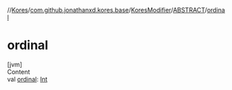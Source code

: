 //[Kores](../../../index.md)/[com.github.jonathanxd.kores.base](../../index.md)/[KoresModifier](../index.md)/[ABSTRACT](index.md)/[ordinal](ordinal.md)



# ordinal  
[jvm]  
Content  
val [ordinal](ordinal.md): [Int](https://kotlinlang.org/api/latest/jvm/stdlib/kotlin/-int/index.html)  



